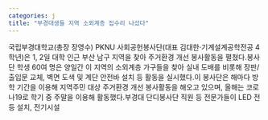 ```yaml
---
categories: j
title: "부경대생들 지역 소외계층 집수리 나섰다"
---
```

국립부경대학교(총장 장영수) PKNU 사회공헌봉사단(대표 김대한‧기계설계공학전공 4학년)은 1, 2일 대학 인근 부산 남구 지역을 찾아 주거환경 개선 봉사활동을 펼쳤다.봉사단 학생 60여 명은 양일간 이 지역의 소외계층 가구들을 찾아 실내 도배를 비롯해 장판/출입문 교체, 벽면 도색 및 계단 안전바 설치 등 활동을 실시했다.이 봉사단은 해마다 방학 기간을 이용해 지역주민 대상 주거환경 개선 봉사활동을 해오고 있으며, 올해는 코로나19로 학기 중 주말을 이용해 활동했다.부경대 단디봉사단 직원 등 전문가들이 LED 전등 설치, 전기시설
